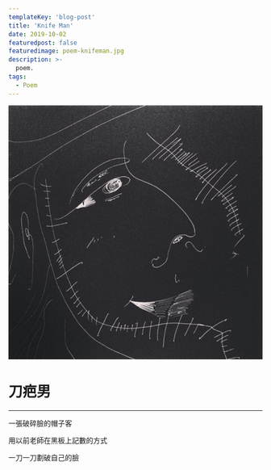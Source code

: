 ```yaml
---
templateKey: 'blog-post'
title: 'Knife Man'
date: 2019-10-02
featuredpost: false
featuredimage: poem-knifeman.jpg
description: >-
  poem.
tags:
  - Poem
---
```

![knifeman](poem-knifeman.jpg)

# 刀疤男
___
  
一張破碎臉的帽子客  

用以前老師在黑板上記數的方式  

一刀一刀劃破自己的臉

